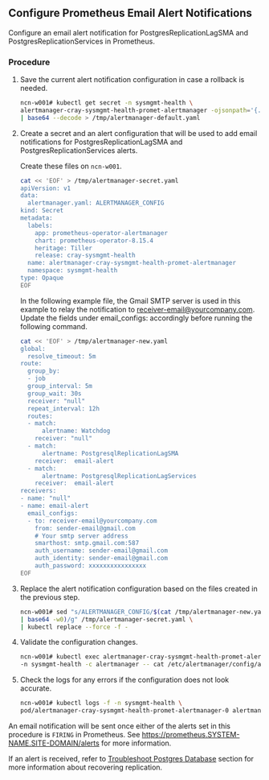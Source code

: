 ## Configure Prometheus Email Alert Notifications

Configure an email alert notification for PostgresReplicationLagSMA and PostgresReplicationServices in Prometheus.

### Procedure

1.  Save the current alert notification configuration in case a rollback is needed.

    ```bash
    ncn-w001# kubectl get secret -n sysmgmt-health \
    alertmanager-cray-sysmgmt-health-promet-alertmanager -ojsonpath='{.data.alertmanager.yaml}' \
    | base64 --decode > /tmp/alertmanager-default.yaml
    ```

2.  Create a secret and an alert configuration that will be used to add email notifications for PostgresReplicationLagSMA and PostgresReplicationServices alerts.

    Create these files on `ncn-w001`.

    ```bash
    cat << 'EOF' > /tmp/alertmanager-secret.yaml
    apiVersion: v1
    data:
      alertmanager.yaml: ALERTMANAGER_CONFIG
    kind: Secret
    metadata:
      labels:
        app: prometheus-operator-alertmanager
        chart: prometheus-operator-8.15.4
        heritage: Tiller
        release: cray-sysmgmt-health
      name: alertmanager-cray-sysmgmt-health-promet-alertmanager
      namespace: sysmgmt-health
    type: Opaque
    EOF
    ```

    In the following example file, the Gmail SMTP server is used in this example to relay the notification to receiver-email@yourcompany.com. Update the fields under email\_configs: accordingly before running the following command.

    ```bash
    cat << 'EOF' > /tmp/alertmanager-new.yaml
    global:
      resolve_timeout: 5m
    route:
      group_by:
      - job
      group_interval: 5m
      group_wait: 30s
      receiver: "null"
      repeat_interval: 12h
      routes:
      - match:
          alertname: Watchdog
        receiver: "null"
      - match: 
          alertname: PostgresqlReplicationLagSMA
        receiver:  email-alert
      - match:
          alertname: PostgresqlReplicationLagServices
        receiver:  email-alert
    receivers:
    - name: "null"
    - name: email-alert
      email_configs:
      - to: receiver-email@yourcompany.com
        from: sender-email@gmail.com
        # Your smtp server address
        smarthost: smtp.gmail.com:587
        auth_username: sender-email@gmail.com
        auth_identity: sender-email@gmail.com
        auth_password: xxxxxxxxxxxxxxxx
    EOF
    ```

3.  Replace the alert notification configuration based on the files created in the previous step.

    ```bash
    ncn-w001# sed "s/ALERTMANAGER_CONFIG/$(cat /tmp/alertmanager-new.yaml \
    | base64 -w0)/g" /tmp/alertmanager-secret.yaml \
    | kubectl replace --force -f -
    ```

4.  Validate the configuration changes.

    ```bash
    ncn-w001# kubectl exec alertmanager-cray-sysmgmt-health-promet-alertmanager-0 \
    -n sysmgmt-health -c alertmanager -- cat /etc/alertmanager/config/alertmanager.yaml
    ```

5.  Check the logs for any errors if the configuration does not look accurate.

    ```bash
    ncn-w001# kubectl logs -f -n sysmgmt-health \
    pod/alertmanager-cray-sysmgmt-health-promet-alertmanager-0 alertmanager
    ```

An email notification will be sent once either of the alerts set in this procedure is `FIRING` in Prometheus. See https://prometheus.SYSTEM-NAME.SITE-DOMAIN/alerts for more information.

If an alert is received, refer to [Troubleshoot Postgres Database](../kubernetes/Troubleshoot_Postgres_Database.md) section for more information about recovering replication.


